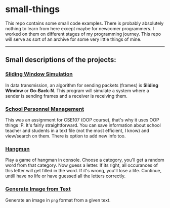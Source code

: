 # small-things
This repo contains some small code examples. There is probably absolutely nothing to learn from here except maybe for newcomer programmers. I worked on them on different stages of my programming journey. This repo will serve as sort of an archive for some very little things of mine.

---

## Small descriptions of the projects:

### [Sliding Window Simulation](https://github.com/j-a-h-i-r/small-things/tree/master/Sliding%20Window%20Simulation)
In data transmission, an algorithm for sending packets (frames) is **Sliding Window** or **Go-Back-N**. This program will simulate a system where a sender is sending frames and a receiver is receiving them.

### [School Personnel Management](https://github.com/j-a-h-i-r/small-things/tree/master/Basic%20School%20Personnel%20List)
This was an assignment for CSE107 (OOP course), that's why it uses OOP things :P. It's fairly straightforward. You can save information about school teacher and students in a text file (not the most efficient, I know) and view/search on them. There is option to add new info too.

### [Hangman](https://github.com/j-a-h-i-r/small-things/tree/master/Hangman)
Play a game of hangman in console. Choose a category, you'll get a random word from that category. Now guess a letter. If its right, all occurances of this letter will get filled in the word. If it's wrong, you'll lose a life. Continue, untill have no life or have guessed all the letters correctly.

### [Generate Image from Text](https://github.com/j-a-h-i-r/small-things/tree/master/generateImageFromText)
Generate an image in `png` format from a given text. 
